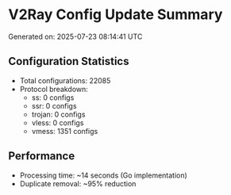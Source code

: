 # V2Ray Config Update Summary
Generated on: 2025-07-23 08:14:41 UTC

## Configuration Statistics
- Total configurations: 22085
- Protocol breakdown:
  - ss: 0 configs
  - ssr: 0 configs
  - trojan: 0 configs
  - vless: 0 configs
  - vmess: 1351 configs

## Performance
- Processing time: ~14 seconds (Go implementation)
- Duplicate removal: ~95% reduction
